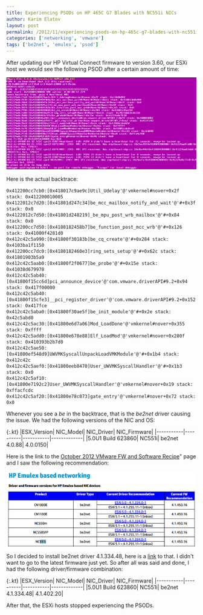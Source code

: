 ```yaml
---
title: Experiencing PSODs on HP 465C G7 Blades with NC551i NICs
author: Karim Elatov
layout: post
permalink: /2012/11/experiencing-psods-on-hp-465c-g7-blades-with-nc551i-nics/
categories: ['networking', 'vmware']
tags: ['be2net', 'emulex', 'psod']
---
```


After updating our HP Virtual Connect firmware to version 3.60, our ESXi host we would see the following PSOD after a certain amount of time:

![psod_be2net_manu_c](https://github.com/elatov/uploads/raw/master/2012/11/psod_be2net_manu_c.png)

Here is the actual backtrace:


	0x412200cc7cb0:[0x418017c9ae9c]Util_Udelay'@'vmkernel#nover+0x2f stack: 0x412200010005
	0x4122012c7d20:[0x41801d247c34]be_mcc_mailbox_notify_and_wait'@'#+0x3f stack: 0x0
	0x4122012c7d50:[0x41801d248219]_be_mpu_post_wrb_mailbox'@'#+0x84 stack: 0x0
	0x412200cc7d50:[0x4180182458b7]be_function_post_mcc_wrb'@'#+0x126 stack: 0x41000f4281d0
	0x412c42c5a990:[0x41800f30183b]be_cq_create'@'#+0x284 stack: 0x4103ba1f1150
	0x412200cc7dc0:[0x4180182460e3]ring_sets_setup'@'#+0x62c stack: 0x41801903b5a9
	0x412c42c5aab0:[0x41800f2f0677]be_probe'@'#+0x15e stack: 0x41038d679978
	0x412c42c5ab40:[0x41800f15cc6d]pci_announce_device'@'com.vmware.driverAPI#9.2+0x94 stack: 0x417f00000
	0x412c42c5ab40:[0x41800f15cfe3]__pci_register_driver'@'com.vmware.driverAPI#9.2+0x152 stack: 0x417fce
	0x412c42c5aba0:[0x41800f30ae5f]be_init_module'@'#+0x2e stack: 0x42c5abd0
	0x412c42c5ac30:[0x41800e6d7a06]Mod_LoadDone'@'vmkernel#nover+0x355 stack: 0xffff
	0x412c42c5add0:[0x41800e678e88]Elf_LoadMod'@'vmkernel#nover+0x280f stack: 0x410393b2b7d0
	0x412c42c5ae50:[0x41800ef548d9]UWVMKSyscallUnpackLoadVMKModule'@'#+0x1b4 stack: 0x412c42c
	0x412c42c5aef0:[0x41800eeb8470]User_UWVMKSyscallHandler'@'#+0x1b3 stack: 0x0
	0x412c42c5af10:[0x41800e7192c2]User_UWVMKSyscallHandler'@'vmkernel#nover+0x19 stack: 0xffacfcdc
	0x412c42c5af20:[0x41800e78c073]gate_entry'@'vmkernel#nover+0x72 stack: 0x0


Whenever you see a *be* in the backtrace, that is the *be2net* driver causing the issue. We had the following versions of the NIC and OS:

{:.kt}
|ESX_Version| NIC_Model| NIC_Driver| NIC_Firmware|
|-----------|----------|-----------|-------------|
|5.0U1 Build 623860| NC551i| be2net 4.0.88| 4.0.0150|


Here is the link to the [October 2012 VMware FW and Software Recipe](http://www.vmware.com/resources/compatibility/detail.php?deviceCategory=io&productid=19068&deviceCategory=io&VID=19a2&DID=0700&SVID=103c&SSID=3314&page=1&display_interval=10&sortColumn=Partner&sortOrder=Asc)" page and I saw the following recommendation:

![hp_reciopes_nc551i](https://github.com/elatov/uploads/raw/master/2012/11/hp_reciopes_nc551i.png)

So I decided to install be2net driver 4.1.334.48, here is a [link](https://my.vmware.com/web/vmware/details?downloadGroup=DT-ESX50-EMULEX-be2net-4133448&productId=285) to that. I didn't want to go to the latest firmware just yet. So after all was said and done, I had the following driver/firmware combination:

{:.kt}
|ESX_Version| NIC_Model| NIC_Driver| NIC_Firmware|
|-----------|----------|-----------|-------------|
|5.0U1 Build 623860| NC551i| be2net 4.1.334.48| 4.1.402.20|

After that, the ESXi hosts stopped experiencing the PSODs.

